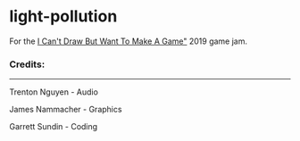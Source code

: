 # light-pollution
For the [I Can't Draw But Want To Make A Game"](https://itch.io/jam/icantdraw) 2019 game jam.


### Credits:
---
Trenton Nguyen - Audio

James Nammacher - Graphics

Garrett Sundin - Coding
